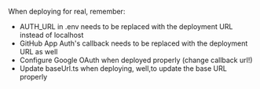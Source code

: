 When deploying for real, remember:
- AUTH_URL in .env needs to be replaced with the deployment URL instead of localhost
- GitHub App Auth's callback needs to be replaced with the deployment URL as well
- Configure Google OAuth when deployed properly (change callback url!)
- Update baseUrl.ts when deploying, well,to update the base URL properly